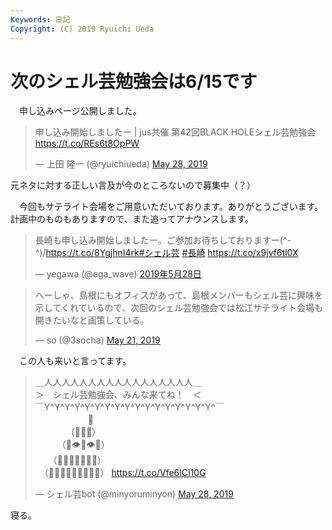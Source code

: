 ```yaml
---
Keywords: 日記
Copyright: (C) 2019 Ryuichi Ueda
---
```


# 次のシェル芸勉強会は6/15です

　申し込みページ公開しました。

<blockquote class="twitter-tweet" data-partner="tweetdeck"><p lang="ja" dir="ltr">申し込み開始しましたー | jus共催 第42回BLACK HOLEシェル芸勉強会 <a href="https://t.co/REs6t8OpPW">https://t.co/REs6t8OpPW</a></p>&mdash; 上田 隆一 (@ryuichiueda) <a href="https://twitter.com/ryuichiueda/status/1133192844007464960?ref_src=twsrc%5Etfw">May 28, 2019</a></blockquote>
<script async src="https://platform.twitter.com/widgets.js" charset="utf-8"></script>


元ネタに対する正しい言及が今のところないので募集中（？）


　今回もサテライト会場をご用意いただいております。ありがとうございます。計画中のものもありますので、また追ってアナウンスします。

<blockquote class="twitter-tweet" data-lang="ja"><p lang="ja" dir="ltr">長崎も申し込み開始しましたー。ご参加お待ちしておりますー(^-^)/<a href="https://t.co/8YgjhnI4rk">https://t.co/8YgjhnI4rk</a><a href="https://twitter.com/hashtag/%E3%82%B7%E3%82%A7%E3%83%AB%E8%8A%B8?src=hash&amp;ref_src=twsrc%5Etfw">#シェル芸</a> <a href="https://twitter.com/hashtag/%E9%95%B7%E5%B4%8E?src=hash&amp;ref_src=twsrc%5Etfw">#長崎</a> <a href="https://t.co/x9jvf6tl0X">https://t.co/x9jvf6tl0X</a></p>&mdash; yegawa (@ega_wave) <a href="https://twitter.com/ega_wave/status/1133268398471667712?ref_src=twsrc%5Etfw">2019年5月28日</a></blockquote>
<script async src="https://platform.twitter.com/widgets.js" charset="utf-8"></script>


<blockquote class="twitter-tweet" data-partner="tweetdeck"><p lang="ja" dir="ltr">へーしゃ、島根にもオフィスがあって、島根メンバーもシェル芸に興味を示してくれているので、次回のシェル芸勉強会では松江サテライト会場も開きたいなと画策している。</p>&mdash; so (@3socha) <a href="https://twitter.com/3socha/status/1130725798359384064?ref_src=twsrc%5Etfw">May 21, 2019</a></blockquote>
<script async src="https://platform.twitter.com/widgets.js" charset="utf-8"></script>


　この人も来いと言ってます。

<blockquote class="twitter-tweet" data-partner="tweetdeck"><p lang="ja" dir="ltr">＿人人人人人人人人人人人人人人人人人＿<br>＞　シェル芸勉強会、みんな来てね！　＜<br>￣Y^Y^Y^Y^Y^Y^Y^Y^Y^Y^Y^Y^Y^Y^Y^Y^Y^￣<br>　　　　　　👑<br>　　　　（💩💩💩）<br>　　　（💩👁💩👁💩）<br>　　（💩💩💩👃💩💩💩）<br>　（💩💩💩💩👄💩💩💩💩） <a href="https://t.co/Vfe6lCI10G">https://t.co/Vfe6lCI10G</a></p>&mdash; シェル芸bot (@minyoruminyon) <a href="https://twitter.com/minyoruminyon/status/1133383308107223040?ref_src=twsrc%5Etfw">May 28, 2019</a></blockquote>
<script async src="https://platform.twitter.com/widgets.js" charset="utf-8"></script>


寝る。
